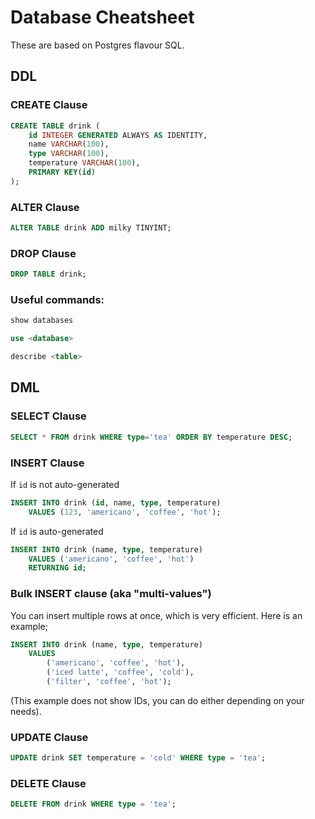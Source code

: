 # Database Cheatsheet

These are based on Postgres flavour SQL.

## DDL

### CREATE Clause

```sql
CREATE TABLE drink (
    id INTEGER GENERATED ALWAYS AS IDENTITY,
    name VARCHAR(100),
    type VARCHAR(100),
    temperature VARCHAR(100),
    PRIMARY KEY(id)
);
```

### ALTER Clause

```sql
ALTER TABLE drink ADD milky TINYINT;
```

### DROP Clause

```sql
DROP TABLE drink;
```

### Useful commands:

```sql
show databases

use <database>

describe <table>
```

## DML

### SELECT Clause

```sql
SELECT * FROM drink WHERE type='tea' ORDER BY temperature DESC;
```

### INSERT Clause

If `id` is not auto-generated

```sql
INSERT INTO drink (id, name, type, temperature)
    VALUES (123, 'americano', 'coffee', 'hot');
```

If `id` is auto-generated

```sql
INSERT INTO drink (name, type, temperature)
    VALUES ('americano', 'coffee', 'hot')
    RETURNING id;
```

### Bulk INSERT clause (aka "multi-values")

You can insert multiple rows at once, which is very efficient. Here is an example;

```sql
INSERT INTO drink (name, type, temperature)
    VALUES
        ('americano', 'coffee', 'hot'),
        ('iced latte', 'coffee', 'cold'),
        ('filter', 'coffee', 'hot');
```

(This example does not show IDs, you can do either depending on your needs).

### UPDATE Clause

```sql
UPDATE drink SET temperature = 'cold' WHERE type = 'tea';
```

### DELETE Clause

```sql
DELETE FROM drink WHERE type = 'tea';
```
